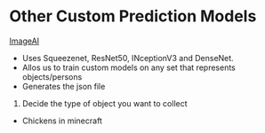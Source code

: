 # Other Custom Prediction Models

[ImageAI](https://github.com/OlafenwaMoses/ImageAI/blob/master/imageai/Classification/CUSTOMTRAINING.md)

* Uses Squeezenet, ResNet50, INceptionV3 and DenseNet.
* Allos us to train custom models on any set that represents objects/persons
* Generates the json file

1. Decide the type of object you want to collect 
  * Chickens in minecraft

